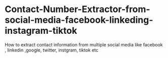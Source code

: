 # Contact-Number-Extractor-from-social-media-facebook-linkeding-instagram-tiktok
How to extract contact information from multiple social media like facebook , linkedin ,google, twitter, instgram, tiktok etc
